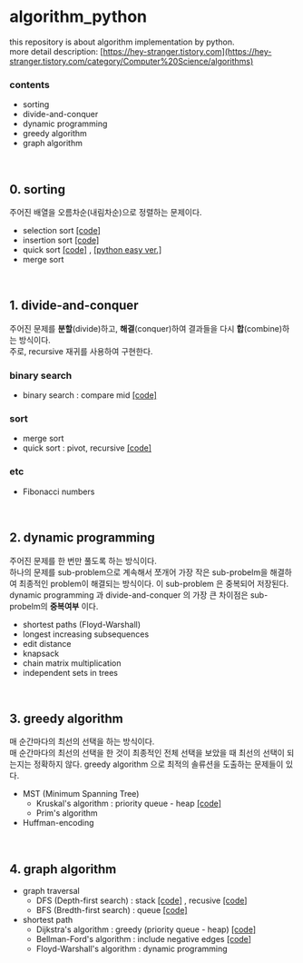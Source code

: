 # algorithm_python
this repository is about algorithm implementation by python.<br/>more detail description: [https://hey-stranger.tistory.com](https://hey-stranger.tistory.com/category/Computer%20Science/algorithms)
<br/>

### contents
- sorting
- divide-and-conquer
- dynamic programming
- greedy algorithm
- graph algorithm
<br/>

## 0. sorting
주어진 배열을 오름차순(내림차순)으로 정렬하는 문제이다.
- selection sort [[code]](https://github.com/gompaang/algorithm_python/blob/master/selection_sort.py)
- insertion sort [[code]](https://github.com/gompaang/algorithm_python/blob/master/insertion_sort.py)
- quick sort [[code]](https://github.com/gompaang/algorithm_python/blob/master/quick_sort.py) , [[python easy ver.]](https://github.com/gompaang/algorithm_python/blob/master/quick_sort_python.py)
- merge sort
<br/>

## 1. divide-and-conquer
주어진 문제를 **분할**(divide)하고, **해결**(conquer)하여 결과들을 다시 **합**(combine)하는 방식이다.<br/> 주로, recursive 재귀를 사용하여 구현한다.
### binary search
- binary search : compare mid  [[code]](https://github.com/gompaang/algorithm_python/blob/master/binary_search.py)
### sort
- merge sort 
- quick sort : pivot, recursive  [[code]](https://github.com/gompaang/algorithm_python/blob/master/quick_sort.py)
### etc
- Fibonacci numbers
<br/>


## 2. dynamic programming
주어진 문제를 한 번만 풀도록 하는 방식이다. <br/>하나의 문제를 sub-problem으로 계속해서 쪼개어 가장 작은 sub-probelm을 해결하여 최종적인 problem이 해결되는 방식이다. 이 sub-problem 은 중복되어 저장된다. <br/>dynamic programming 과 divide-and-conquer 의 가장 큰 차이점은 sub-probelm의 **중복여부** 이다.
- shortest paths (Floyd-Warshall)
- longest increasing subsequences
- edit distance
- knapsack
- chain matrix multiplication
- independent sets in trees
<br/>


## 3. greedy algorithm
매 순간마다의 최선의 선택을 하는 방식이다. <br/>매 순간마다의 최선의 선택을 한 것이 최종적인 전체 선택을 보았을 때 최선의 선택이 되는지는 정확하지 않다. greedy algorithm 으로 최적의 솔류션을 도출하는 문제들이 있다.
- MST (Minimum Spanning Tree)
  - Kruskal's algorithm : priority queue - heap [[code]](https://github.com/gompaang/algorithm_python/blob/master/kruskal.py)
  - Prim's algorithm
- Huffman-encoding
<br/>


## 4. graph algorithm
- graph traversal
  - DFS (Depth-first search) : stack  [[code]](https://github.com/gompaang/algorithm_python/blob/master/depth_first_search.py) , recusive [[code]](https://github.com/gompaang/algorithm_python/blob/master/dfs.py)
  - BFS (Bredth-first search) : queue  [[code]](https://github.com/gompaang/algorithm_python/blob/master/bfs.py)
- shortest path
  - Dijkstra's algorithm : greedy (priority queue - heap)  [[code]](https://github.com/gompaang/algorithm_python/blob/master/dijkstra.py)
  - Bellman-Ford's algorithm : include negative edges  [[code]](https://github.com/gompaang/algorithm_python/blob/master/bellman_ford.py)
  - Floyd-Warshall's algorithm : dynamic programming
<br/>
